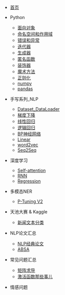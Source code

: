 <!-- _sidebar.md -->
* [首页](README.md)

* Python
  * [面向对象](Python/面向对象.md)
  * [命名空间和作用域](Python/命名空间和作用域.md)
  * [错误和异常](Python/错误和异常.md)
  * [迭代器](Python/迭代器.md)
  * [生成器](Python/生成器.md)
  * [匿名函数](Python/匿名函数.md)
  * [装饰器](Python/装饰器.md)
  * [魔术方法](Python/魔术方法.md)
  * [正则化](Python/正则化.md)
  * [numpy](Python/numpy.md)
  * [pandas](Python/pandas.md)

* 手写系列_NLP
  * [Dataset_DataLoader](手写系列_NLP/01dataset_dataloader/dataset_dataloader.md)
  * [梯度下降](手写系列_NLP/02梯度下降/梯度下降.md)
  * [线性回归](手写系列_NLP/03线性回归/线性回归.md)
  * [逻辑回归](手写系列_NLP/04逻辑回归/逻辑回归.md)
  * [BP神经网络](手写系列_NLP/05BP神经网络/BP神经网络.md)
  * [Linear](手写系列_NLP/06Linear/Linear.md)
  * [word2vec](手写系列_NLP/07word_vec/word_vec.md)
  * [Seq2Seq](手写系列_NLP/08Seq2Seq/Seq2Seq.md)

* 深度学习
  * [Self-attention](深度学习/03Self-attention/Self-attention.md)
  * [RNN](深度学习/02RNN/RNN.md)
  * [Regression](深度学习/01Regression/Regression.md)

* 多模态NER
  * [P-Tuning V2](多模态NER/P-Tuning_v2.md)

* 天池大赛 & Kaggle
  * [新闻文本分类](天池大赛/新闻文本分类.md)

* NLP论文汇总
  * [NLP经典论文](NLP论文汇总/nlp经典论文.md)
  * [ABSA](NLP论文汇总/ABSA.md)

* 常见问题汇总
  * [矩阵求导](常见问题汇总/矩阵求导.md)
  * [激活函数那些事儿](常见问题汇总/激活函数那些事儿.md)

* 情感问题
